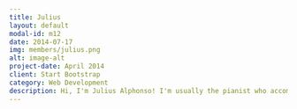 ```yaml
---
title: Julius
layout: default
modal-id: m12
date: 2014-07-17
img: members/julius.png
alt: image-alt
project-date: April 2014
client: Start Bootstrap
category: Web Development
description: Hi, I'm Julius Alphonso! I'm usually the pianist who accompanies the youth choir. I joined the youth in 2017, soon after 12th std. I frequent mass and the monastery, enjoyed the youth's choir and wanted to be a part of it. I've found this group to be a very safe space. Where people can grown without being ridiculed, where friendships are forged wihout any opportunism, where charitable work is done without expecting to be repaid. Despite the organisational heirarchy that creeps into any such group. The Carmel Lights have stayed true to what they are - a group young adults, friends, growing together in faith with Christ at the center.
---
```

